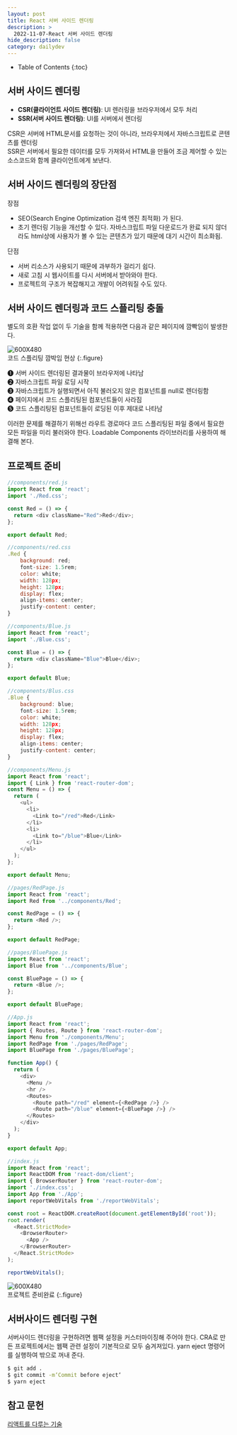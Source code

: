 ```yaml
---
layout: post
title: React 서버 사이드 렌더링
description: >
  2022-11-07-React 서버 사이드 렌더링
hide_description: false
category: dailydev
---
```


- Table of Contents
{:toc} 

## 서버 사이드 렌더링

- __CSR(클라이언트 사이드 렌더링)__: UI 렌러링을 브라우저에서 모두 처리
- __SSR(서버 사이드 렌더링)__: UI를 서버에서 렌더링

CSR은 서버에 HTML문서를 요청하는 것이 아니라, 브라우저에서 자바스크립트로 콘텐츠를 렌더링 <br>
SSR은 서버에서 필요한 데이터를 모두 가져와서 HTML을 만들어 조금 제어할 수 있는 소스코드와 함께 클라이언트에게 보낸다.

## 서버 사이드 렌더링의 장단점
장점

- SEO(Search Engine Optimization 검색 엔진 최적화) 가 된다.
- 초기 렌더링 기능을 개선할 수 있다. 자바스크립트 파일 다운로드가 완료 되지 않더라도 html상에 사용자가 볼 수 있는 콘텐츠가 있기 때문에 대기 시간이 최소화됨.

단점 

- 서버 리소스가 사용되기 때문에 과부하가 걸리기 쉽다.
- 새로 고침 시 웹사이트를 다시 서버에서 받아와야 한다.
- 프로젝트의 구조가 복잡해지고 개발이 어려워질 수도 있다.

## 서버 사이드 렌더링과 코드 스플리팅 충돌
별도의 호환 작업 없이 두 기술을 함께 적용하면 다음과 같은 페이지에 깜빡임이 발생한다.

![600X480](/assets/img/blog/540.jpg)
<br> 코드 스플리팅 깜박임 현상
{:.figure}

➊ 서버 사이드 렌더링된 결과물이 브라우저에 나타남<br>
➋ 자바스크립트 파일 로딩 시작<br>
➌ 자바스크립트가 실행되면서 아직 불러오지 않은 컴포넌트를 null로 렌더링함<br>
➍ 페이지에서 코드 스플리팅된 컴포넌트들이 사라짐<br>
➎ 코드 스플리팅된 컴포넌트들이 로딩된 이후 제대로 나타남<br>

이러한 문제를 해결하기 위해선 라우트 경로마다 코드 스플리팅된 파일 중에서 필요한 모든 파일을 미리 불러와야 한다. Loadable Components 라이브러리를 사용하여 해결해 본다.

## 프로젝트 준비
```javascript
//components/red.js
import React from 'react';
import './Red.css';

const Red = () => {
  return <div className="Red">Red</div>;
};

export default Red;
```
```javascript
//components/red.css
.Red {
    background: red;
    font-size: 1.5rem;
    color: white;
    width: 128px;
    height: 128px;
    display: flex;
    align-items: center;
    justify-content: center;
}
```
```javascript
//components/Blue.js
import React from 'react';
import './Blue.css';

const Blue = () => {
  return <div className="Blue">Blue</div>;
};

export default Blue;
```
```javascript
//components/Blus.css
.Blue {
    background: blue;
    font-size: 1.5rem;
    color: white;
    width: 128px;
    height: 128px;
    display: flex;
    align-items: center;
    justify-content: center;
}
```
```javascript
//components/Menu.js
import React from 'react';
import { Link } from 'react-router-dom';
const Menu = () => {
  return (
    <ul>
      <li>
        <Link to="/red">Red</Link>
      </li>
      <li>
        <Link to="/blue">Blue</Link>
      </li>
    </ul>
  );
};

export default Menu;
```
```javascript
//pages/RedPage.js
import React from 'react';
import Red from '../components/Red';

const RedPage = () => {
  return <Red />;
};

export default RedPage;
```
```javascript
//pages/BluePage.js
import React from 'react';
import Blue from '../components/Blue';

const BluePage = () => {
  return <Blue />;
};

export default BluePage;
```
```javascript
//App.js
import React from 'react';
import { Routes, Route } from 'react-router-dom';
import Menu from './components/Menu';
import RedPage from './pages/RedPage';
import BluePage from './pages/BluePage';

function App() {
  return (
    <div>
      <Menu />
      <hr />
      <Routes>
        <Route path="/red" element={<RedPage />} />
        <Route path="/blue" element={<BluePage />} />
      </Routes>
    </div>
  );
}

export default App;
```
```javascript
//index.js
import React from 'react';
import ReactDOM from 'react-dom/client';
import { BrowserRouter } from 'react-router-dom';
import './index.css';
import App from './App';
import reportWebVitals from './reportWebVitals';

const root = ReactDOM.createRoot(document.getElementById('root'));
root.render(
  <React.StrictMode>
    <BrowserRouter>
      <App />   
    </BrowserRouter>    
  </React.StrictMode>
);

reportWebVitals();
```

![600X480](/assets/img/blog/545.jpg)
<br> 프로젝트 준비완료
{:.figure}

## 서버사이드 렌더링 구현
서버사이드 렌더링을 구현하려면 웹팩 설정을 커스터마이징해 주어야 한다.
CRA로 만든 프로젝트에서는 웹팩 관련 설정이 기본적으로 모두 숨겨져있다.
yarn eject 명령어를 실행하여 밖으로 꺼내 준다.
```bash
$ git add .
$ git commit -m‘Commit before eject‘
$ yarn eject
```
## 참고 문헌

[리액트를 다루는 기술](http://www.kyobobook.co.kr/product/detailViewKor.laf?mallGb=KOR&ejkGb=KOR&linkClass=&barcode=9791160508796)